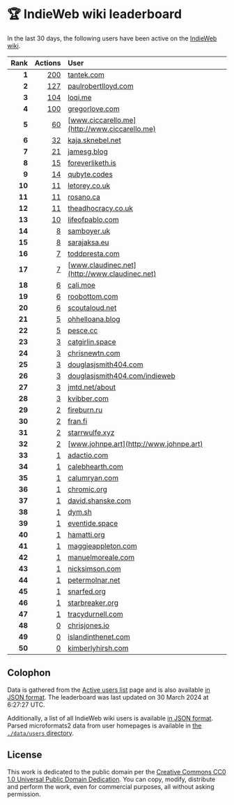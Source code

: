 # 🏆 IndieWeb wiki leaderboard

In the last 30 days, the following users have been active on the [IndieWeb wiki](https://indieweb.org).

| Rank | Actions | User |
|-----:|--------:|:-----|
| **1** | [200](https://indieweb.org/Special:Contributions/Tantek.com) | [tantek.com](http://tantek.com) |
| **2** | [127](https://indieweb.org/Special:Contributions/Paulrobertlloyd.com) | [paulrobertlloyd.com](http://paulrobertlloyd.com) |
| **3** | [104](https://indieweb.org/Special:Contributions/Loqi.me) | [loqi.me](http://loqi.me) |
| **4** | [100](https://indieweb.org/Special:Contributions/Gregorlove.com) | [gregorlove.com](http://gregorlove.com) |
| **5** | [60](https://indieweb.org/Special:Contributions/Www.ciccarello.me) | [www.ciccarello.me](http://www.ciccarello.me) |
| **6** | [32](https://indieweb.org/Special:Contributions/Kaja.sknebel.net) | [kaja.sknebel.net](http://kaja.sknebel.net) |
| **7** | [21](https://indieweb.org/Special:Contributions/Jamesg.blog) | [jamesg.blog](http://jamesg.blog) |
| **8** | [15](https://indieweb.org/Special:Contributions/Foreverliketh.is) | [foreverliketh.is](http://foreverliketh.is) |
| **9** | [14](https://indieweb.org/Special:Contributions/Qubyte.codes) | [qubyte.codes](http://qubyte.codes) |
| **10** | [11](https://indieweb.org/Special:Contributions/Letorey.co.uk) | [letorey.co.uk](http://letorey.co.uk) |
| **11** | [11](https://indieweb.org/Special:Contributions/Rosano.ca) | [rosano.ca](http://rosano.ca) |
| **12** | [11](https://indieweb.org/Special:Contributions/Theadhocracy.co.uk) | [theadhocracy.co.uk](http://theadhocracy.co.uk) |
| **13** | [10](https://indieweb.org/Special:Contributions/Lifeofpablo.com) | [lifeofpablo.com](http://lifeofpablo.com) |
| **14** | [8](https://indieweb.org/Special:Contributions/Samboyer.uk) | [samboyer.uk](http://samboyer.uk) |
| **15** | [8](https://indieweb.org/Special:Contributions/Sarajaksa.eu) | [sarajaksa.eu](http://sarajaksa.eu) |
| **16** | [7](https://indieweb.org/Special:Contributions/Toddpresta.com) | [toddpresta.com](http://toddpresta.com) |
| **17** | [7](https://indieweb.org/Special:Contributions/Www.claudinec.net) | [www.claudinec.net](http://www.claudinec.net) |
| **18** | [6](https://indieweb.org/Special:Contributions/Cali.moe) | [cali.moe](http://cali.moe) |
| **19** | [6](https://indieweb.org/Special:Contributions/Roobottom.com) | [roobottom.com](http://roobottom.com) |
| **20** | [6](https://indieweb.org/Special:Contributions/Scoutaloud.net) | [scoutaloud.net](http://scoutaloud.net) |
| **21** | [5](https://indieweb.org/Special:Contributions/Ohhelloana.blog) | [ohhelloana.blog](http://ohhelloana.blog) |
| **22** | [5](https://indieweb.org/Special:Contributions/Pesce.cc) | [pesce.cc](http://pesce.cc) |
| **23** | [3](https://indieweb.org/Special:Contributions/Catgirlin.space) | [catgirlin.space](http://catgirlin.space) |
| **24** | [3](https://indieweb.org/Special:Contributions/Chrisnewtn.com) | [chrisnewtn.com](http://chrisnewtn.com) |
| **25** | [3](https://indieweb.org/Special:Contributions/Douglasjsmith404.com) | [douglasjsmith404.com](http://douglasjsmith404.com) |
| **26** | [3](https://indieweb.org/Special:Contributions/Douglasjsmith404.com_indieweb) | [douglasjsmith404.com/indieweb](http://douglasjsmith404.com/indieweb) |
| **27** | [3](https://indieweb.org/Special:Contributions/Jmtd.net_about) | [jmtd.net/about](http://jmtd.net/about) |
| **28** | [3](https://indieweb.org/Special:Contributions/Kvibber.com) | [kvibber.com](http://kvibber.com) |
| **29** | [2](https://indieweb.org/Special:Contributions/Fireburn.ru) | [fireburn.ru](http://fireburn.ru) |
| **30** | [2](https://indieweb.org/Special:Contributions/Fran.fi) | [fran.fi](http://fran.fi) |
| **31** | [2](https://indieweb.org/Special:Contributions/Starrwulfe.xyz) | [starrwulfe.xyz](http://starrwulfe.xyz) |
| **32** | [2](https://indieweb.org/Special:Contributions/Www.johnpe.art) | [www.johnpe.art](http://www.johnpe.art) |
| **33** | [1](https://indieweb.org/Special:Contributions/Adactio.com) | [adactio.com](http://adactio.com) |
| **34** | [1](https://indieweb.org/Special:Contributions/Calebhearth.com) | [calebhearth.com](http://calebhearth.com) |
| **35** | [1](https://indieweb.org/Special:Contributions/Calumryan.com) | [calumryan.com](http://calumryan.com) |
| **36** | [1](https://indieweb.org/Special:Contributions/Chromic.org) | [chromic.org](http://chromic.org) |
| **37** | [1](https://indieweb.org/Special:Contributions/David.shanske.com) | [david.shanske.com](http://david.shanske.com) |
| **38** | [1](https://indieweb.org/Special:Contributions/Dym.sh) | [dym.sh](http://dym.sh) |
| **39** | [1](https://indieweb.org/Special:Contributions/Eventide.space) | [eventide.space](http://eventide.space) |
| **40** | [1](https://indieweb.org/Special:Contributions/Hamatti.org) | [hamatti.org](http://hamatti.org) |
| **41** | [1](https://indieweb.org/Special:Contributions/Maggieappleton.com) | [maggieappleton.com](http://maggieappleton.com) |
| **42** | [1](https://indieweb.org/Special:Contributions/Manuelmoreale.com) | [manuelmoreale.com](http://manuelmoreale.com) |
| **43** | [1](https://indieweb.org/Special:Contributions/Nicksimson.com) | [nicksimson.com](http://nicksimson.com) |
| **44** | [1](https://indieweb.org/Special:Contributions/Petermolnar.net) | [petermolnar.net](http://petermolnar.net) |
| **45** | [1](https://indieweb.org/Special:Contributions/Snarfed.org) | [snarfed.org](http://snarfed.org) |
| **46** | [1](https://indieweb.org/Special:Contributions/Starbreaker.org) | [starbreaker.org](http://starbreaker.org) |
| **47** | [1](https://indieweb.org/Special:Contributions/Tracydurnell.com) | [tracydurnell.com](http://tracydurnell.com) |
| **48** | [0](https://indieweb.org/Special:Contributions/Chrisjones.io) | [chrisjones.io](http://chrisjones.io) |
| **49** | [0](https://indieweb.org/Special:Contributions/Islandinthenet.com) | [islandinthenet.com](http://islandinthenet.com) |
| **50** | [0](https://indieweb.org/Special:Contributions/Kimberlyhirsh.com) | [kimberlyhirsh.com](http://kimberlyhirsh.com) |


## Colophon

Data is gathered from the [Active users list](https://indieweb.org/Special:ActiveUsers) page and is also available [in JSON format](https://github.com/jgarber623/indieweb-wiki-leaderboard/blob/main/data/leaderboard.json). The leaderboard was last updated on 30 March 2024 at 6:27:27 UTC.

Additionally, a list of all IndieWeb wiki users is available [in JSON format](https://github.com/jgarber623/indieweb-wiki-leaderboard/blob/main/data/users.json). Parsed microformats2 data from user homepages is available in [the `./data/users` directory](https://github.com/jgarber623/indieweb-wiki-leaderboard/blob/main/data/users).

## License

This work is dedicated to the public domain per the [Creative Commons CC0 1.0 Universal Public Domain Dedication](https://creativecommons.org/publicdomain/zero/1.0/). You can copy, modify, distribute and perform the work, even for commercial purposes, all without asking permission.
